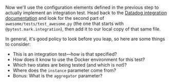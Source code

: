 Now we'll use the configuration elements defined in the previous step to actually implement an integration test. Head back to the [Datadog integration documentation](https://docs.datadoghq.com/developers/integrations/new_check_howto/?tab=configurationtemplate#integration-test) and look for the second part of `awesome/tests/test_awesome.py` (the one that starts with `@pytest.mark.integration`), then add it to our local copy of that same file.

In general, it's good policy to look before you leap, so here are some things to consider:
- This is an integration test—how is that specified?
- How does it know to use the Docker environment for this test?
- Which two states are being tested (and which is _not_)?
- Where does the `instance` parameter come from?
- Bonus: What is the `aggregator` parameter?
